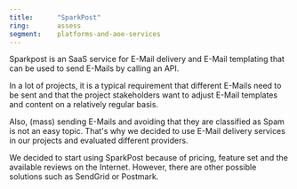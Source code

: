 ```yaml
---
title:      "SparkPost"
ring:       assess
segment:    platforms-and-aoe-services
---
```


Sparkpost is an SaaS service for E-Mail delivery and E-Mail templating that can be used to send E-Mails by calling an API.

In a lot of projects, it is a typical requirement that different E-Mails need to be sent and that the project stakeholders want to adjust E-Mail templates and content on a relatively regular basis.

Also, (mass) sending E-Mails and avoiding that they are classified as Spam is not an easy topic. That's why we decided to use E-Mail delivery services in our projects and evaluated different providers.

We decided to start using SparkPost because of pricing, feature set and the available reviews on the Internet. However, there are other possible solutions such as SendGrid or Postmark.
